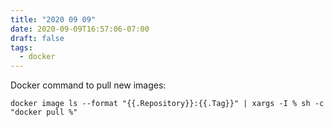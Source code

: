 ```yaml
---
title: "2020 09 09"
date: 2020-09-09T16:57:06-07:00
draft: false
tags:
  - docker
---
```


Docker command to pull new images:

```
docker image ls --format "{{.Repository}}:{{.Tag}}" | xargs -I % sh -c "docker pull %"
```
